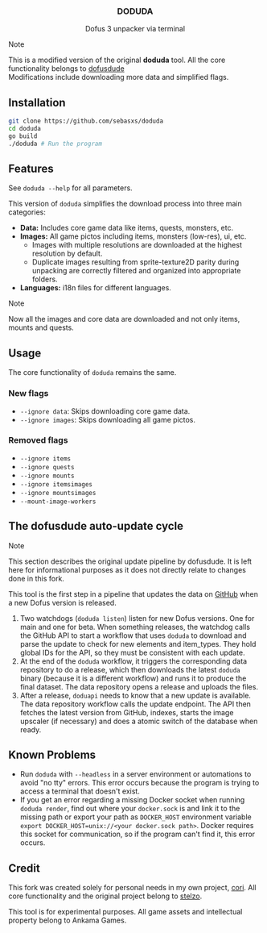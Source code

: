 <p align="center">
  <h3 align="center">DODUDA</h3>
  <p align="center">Dofus 3 unpacker via terminal</p>
</p>

> [!NOTE]
> This is a modified version of the original **doduda** tool. All the core functionality belongs to [dofusdude](https://github.com/dofusdude)<br>
> Modifications include downloading more data and simplified flags.

## Installation

```bash
git clone https://github.com/sebasxs/doduda
cd doduda
go build
./doduda # Run the program
```

## Features

See `doduda --help` for all parameters.

This version of `doduda` simplifies the download process into three main categories:

-  **Data:** Includes core game data like items, quests, monsters, etc.
-  **Images:** All game pictos including items, monsters (low-res), ui, etc.
   -  Images with multiple resolutions are downloaded at the highest resolution by default.
   -  Duplicate images resulting from sprite-texture2D parity during unpacking are correctly filtered and organized into appropriate folders.
-  **Languages:** i18n files for different languages.

> [!NOTE]
> Now all the images and core data are downloaded and not only items, mounts and quests.

## Usage

The core functionality of `doduda` remains the same.

### New flags

-  `--ignore data`: Skips downloading core game data.
-  `--ignore images`: Skips downloading all game pictos.

### Removed flags

-  `--ignore items`
-  `--ignore quests`
-  `--ignore mounts`
-  `--ignore itemsimages`
-  `--ignore mountsimages`
-  `--mount-image-workers`

## The dofusdude auto-update cycle

> [!NOTE]
> This section describes the original update pipeline by dofusdude. It is left here for informational purposes as it does not directly relate to changes done in this fork.

This tool is the first step in a pipeline that updates the data on [GitHub](https://github.com/dofusdude/dofus2-main) when a new Dofus version is released.

1. Two watchdogs (`doduda listen`) listen for new Dofus versions. One for main and one for beta. When something releases, the watchdog calls the GitHub API to start a workflow that uses `doduda` to download and parse the update to check for new elements and item_types. They hold global IDs for the API, so they must be consistent with each update.
2. At the end of the `doduda` workflow, it triggers the corresponding data repository to do a release, which then downloads the latest `doduda` binary (because it is a different workflow) and runs it to produce the final dataset. The data repository opens a release and uploads the files.
3. After a release, `doduapi` needs to know that a new update is available. The data repository workflow calls the update endpoint. The API then fetches the latest version from GitHub, indexes, starts the image upscaler (if necessary) and does a atomic switch of the database when ready.

## Known Problems

-  Run `doduda` with `--headless` in a server environment or automations to avoid "no tty" errors. This error occurs because the program is trying to access a terminal that doesn't exist.
-  If you get an error regarding a missing Docker socket when running `doduda render`, find out where your `docker.sock` is and link it to the missing path or export your path as `DOCKER_HOST` environment variable `export DOCKER_HOST=unix://<your docker.sock path>`. Docker requires this socket for communication, so if the program can't find it, this error occurs.

## Credit

This fork was created solely for personal needs in my own project, [cori](https://github.com/sebasxs/cori). All core functionality and the original project belong to [stelzo](https://github.com/stelzo).

This tool is for experimental purposes. All game assets and intellectual property belong to Ankama Games.

